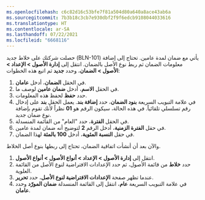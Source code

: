 ```yaml
---
ms.openlocfilehash: c6c82d16c53bfe7f81a504d80a640a8ace43ab6a
ms.sourcegitcommit: 7b3b18c3cb7e930dbf2f9f6edcb9108044033616
ms.translationtype: HT
ms.contentlocale: ar-SA
ms.lasthandoff: 07/22/2021
ms.locfileid: "6668116"
---
```

حصلت شركتك على خلاط جديد (BLN-101) يأتي مع ضمان لمدة عامين. تحتاج إلى إضافة معلومات الضمان ثم ربط نوع الأصل بالضمان. انتقل إلى **إدارة الأصول > الإعداد > الأصول > الضمان**، وحدد **جديد** ثم اتبع هذه الخطوات:

1.  في الحقل **الضمان**، أدخل **عامان**.
2.  في الحقل **الاسم**، أدخل **ضمان عامين** لوصف ما.
3.  حدد **حفظ** لحفظ هذه المعلومات.
4.  في علامة التبويب السريعة **بنود الضمان**، حدد **إضافة بند**.
يعمل الحقل **بند** على إدخال رقم تسلسلي تلقائياً. في هذه الحالة، سيكون الرقم هو **01** نظراً لأنك تقوم بإضافة نوع ضمان جديد. 
5.  في الحقل **الفترة**، حدد "العام" من القائمة المنسدلة.
6.  في حقل **الفترة الزمنية**، أدخل الرقم **2** لتوضيح أنه ضمان لمدة عامين. 
7.  في حقل **النسبة المئوية**، أدخل **100 بالمئة** لهذا الضمان.

والآن بعد أن أنشأت اتفاقية الضمان، تحتاج إلى ربطها بنوع أصل الخلاط.

1.  انتقل إلى **إدارة الأصول > الإعداد > أنواع الأصول > أنواع الأصول**.
2.  حدد **خلاط** من قائمة الأصول، ثم حدد الإعدادات الافتراضية لنوع الأصل من القائمة العلوية. 
3.  عندما تظهر صفحة **الإعدادات الافتراضية لنوع الأصل**، حدد **تحرير**.
3.  في علامة التبويب السريعة **عام**، انتقل إلى القائمة المنسدلة **ضمان المورّد** وحدد **عامان**.


